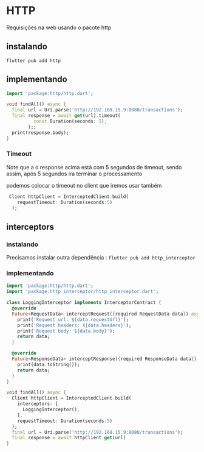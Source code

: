 # HTTP
Requisições na web usando o pacote http

## instalando
`flutter pub add http`

## implementando 
```dart
import 'package:http/http.dart';

void findAll() async {
  final url = Uri.parse('http://192.168.15.9:8080/transactions');
  final response = await get(url).timeout(
          const Duration(seconds: 5),
        );;
  print(response.body);
}

```
### Timeout
Note que a o response acima está com 5 segundos de timeout, sendo assim, após 5 segundos ira terminar o processamento

podemos colocar o timeout no client que iremos usar também

```dart
 Client httpClient = InterceptedClient.build(
    requestTimeout: Duration(seconds:5)
  );
```

## interceptors
### instalando
Precisamos instalar outra dependência :
`flutter pub add http_interceptor`

### implementando
```dart
import 'package:http/http.dart';
import 'package:http_interceptor/http_interceptor.dart';

class LoggingInterceptor implements InterceptorContract {
  @override
  Future<RequestData> interceptRequest({required RequestData data}) async {
    print('Request url: ${data.requestUrl}');
    print('Request headers: ${data.headers}');
    print('Request body: ${data.body}');
    return data;
  }

  @override
  Future<ResponseData> interceptResponse({required ResponseData data}) async {
    print(data.toString());
    return data;
  }
}

void findAll() async {
  Client httpClient = InterceptedClient.build(
    interceptors: [
      LoggingInterceptor(),
    ],
    requestTimeout: Duration(seconds:5)
  );
  final url = Uri.parse('http://192.168.15.9:8080/transactions');
  final response = await httpClient.get(url)
}

```

